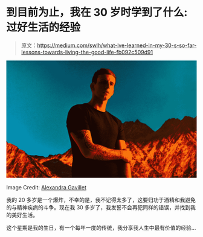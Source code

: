 # 到目前为止，我在 30 岁时学到了什么:过好生活的经验

> 原文：<https://medium.com/swlh/what-ive-learned-in-my-30-s-so-far-lessons-towards-living-the-good-life-fb092c509d91>

![](img/b48c24f4bfbb1e34ff8a88054942ba2c.png)

Image Credit: [Alexandra Gavillet](http://www.alexandragavillet.com/)

我的 20 多岁是一个爆炸，不幸的是，我不记得太多了，这要归功于酒精和我避免的与精神疾病的斗争。现在我 30 多岁了，我发誓不会再犯同样的错误，并找到我的美好生活。

这个星期是我的生日，有一个每年一度的传统，我分享我人生中最有价值的经验…